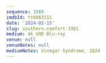 ```yaml
---
sequence: 1569
imdbId: tt0083111
date: '2024-02-15'
slug: southern-comfort-1981
medium: 4k UHD Blu-ray
venue: null
venueNotes: null
mediumNotes: Vinegar Syndrome, 2024
---
```


